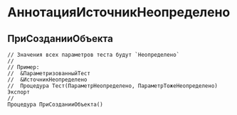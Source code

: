 # АннотацияИсточникНеопределено

## ПриСозданииОбъекта

```bsl
// Значения всех параметров теста будут `Неопределено`
//
// Пример:
//  &ПараметризованныйТест
//  &ИсточникНеопределено
//  Процедура Тест(ПараметрНеопределено, ПараметрТожеНеопределено) Экспорт
//
Процедура ПриСозданииОбъекта() 
```

